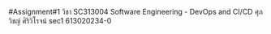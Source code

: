 #Assignment#1 วิชา SC313004 Software Engineering - DevOps and CI/CD ศุภวิชญ์ ศิริวิโรจน์ sec1 613020234-0
